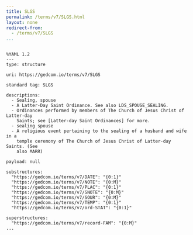 ```yaml
---
title: SLGS
permalink: /terms/v7/SLGS.html
layout: none
redirect-from:
  - /terms/v7/SLGS
...
```


```

%YAML 1.2
---
type: structure

uri: https://gedcom.io/terms/v7/SLGS

standard tag: SLGS

descriptions:
  - Sealing, spouse
  - A Latter-Day Saint Ordinance. See also LDS_SPOUSE_SEALING.
  - Ordinances performed by members of The Church of Jesus Christ of Latter-day
    Saints; see [Latter-day Saint Ordinances] for more.
  - sealing spouse
  - A religious event pertaining to the sealing of a husband and wife in a
    temple ceremony of The Church of Jesus Christ of Latter-day Saints. (See
    also MARR)

payload: null

substructures:
  "https://gedcom.io/terms/v7/DATE": "{0:1}"
  "https://gedcom.io/terms/v7/NOTE": "{0:M}"
  "https://gedcom.io/terms/v7/PLAC": "{0:1}"
  "https://gedcom.io/terms/v7/SNOTE": "{0:M}"
  "https://gedcom.io/terms/v7/SOUR": "{0:M}"
  "https://gedcom.io/terms/v7/TEMP": "{0:1}"
  "https://gedcom.io/terms/v7/ord-STAT": "{0:1}"

superstructures:
  "https://gedcom.io/terms/v7/record-FAM": "{0:M}"
...

```
